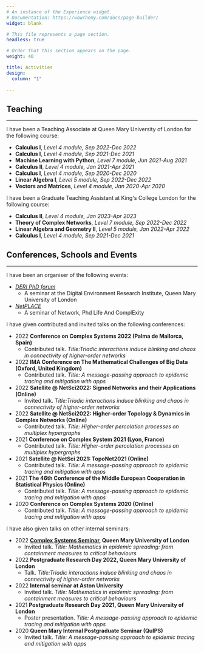 ```yaml
---
# An instance of the Experience widget.
# Documentation: https://wowchemy.com/docs/page-builder/
widget: blank

# This file represents a page section.
headless: true

# Order that this section appears on the page.
weight: 40

title: Activities
design:
  column: "1"
  
---
```

## Teaching
***
I have been a Teaching Associate at Queen Mary University of London for the following course:
- **Calculus I**, *Level 4 module, Sep 2022-Dec 2022*
- **Calculus I**, *Level 4 module, Sep 2021-Dec 2021*
- **Machine Learning with Python**, *Level 7 module, Jun 2021-Aug 2021*
- **Calculus II**, *Level 4 module, Jan 2021-Apr 2021*
- **Calculus I**, *Level 4 module, Sep 2020-Dec 2020*
- **Linear Algebra I**, *Level 5 module, Sep 2022-Dec 2022*
- **Vectors and Matrices**, *Level 4 module, Jan 2020-Apr 2020*

I have been a Graduate Teaching Assistant at King's College London for the following course:
- **Calculus II**, *Level 4 module, Jan 2023-Apr 2023*
- **Theory of Complex Networks**, *Level 7 module, Sep 2022-Dec 2022*
- **Linear Algebra and Geometry II**, *Level 5 module, Jan 2022-Apr 2022*
- **Calculus I**, *Level 4 module, Sep 2021-Dec 2021*

## Conferences, Schools and Events
***
I have been an organiser of the following events:
- *[DERI PhD forum](https://www.qmul.ac.uk/deri/networks/deri-phd-forum-/)*
  - A seminar at the Digital Environment Research Institute, Queen Mary University of London
- *[NetPLACE](https://sites.google.com/view/netplace/)*
  - A seminar of Network, Phd Life And ComplExity

I have given contributed and invited talks on the following conferences:
- 2022 **Conference on Complex Systems 2022 (Palma de Mallorca, Spain)**
  - Contributed talk. *Title:Triadic interactions induce blinking and chaos in connectivity of higher-order networks*
- 2022 **IMA Conference on The Mathematical Challenges of Big Data (Oxford, United Kingdom)**
  - Contributed talk. *Title: A message-passing approach to epidemic tracing and mitigation with apps*
- 2022 **Satellite @ NetSci2022: Signed Networks and their Applications (Online)**
  - Invited talk. *Title:Triadic interactions induce blinking and chaos in connectivity of higher-order networks*
- 2022 **Satellite @ NetSci2022: Higher-order Topology & Dynamics in Complex Networks (Online)**
  - Contributed talk. *Title: Higher-order percolation processes on multiplex hypergraphs*
- 2021 **Conference on Complex System 2021 (Lyon, France)**
  - Contributed talk. *Title: Higher-order percolation processes on multiplex hypergraphs*
- 2021 **Satellite @ NetSci 2021: TopoNet2021 (Online)**
  - Contributed talk. *Title: A message-passing approach to epidemic tracing and mitigation with apps*
- 2021 **The 46th Conference of the Middle European Cooperation in Statistical Physics (Online)**
  - Contributed talk. *Title: A message-passing approach to epidemic tracing and mitigation with apps*
- 2020 **Conference on Complex Systems 2020 (Online)**
  - Contributed talk. *Title: A message-passing approach to epidemic tracing and mitigation with apps*

I have also given talks on other internal seminars:
- 2022 **[Complex Systems Seminar](https://www.qmul.ac.uk/maths/research/seminars/complex-systems/), Queen Mary University of London**
  - Invited talk. *Title: Mathematics in epidemic spreading: from containment measures to critical behaviours*
- 2022 **Postgraduate Research Day 2022, Queen Mary University of London**
  - Talk. *Title:Triadic interactions induce blinking and chaos in connectivity of higher-order networks*
- 2022 **Internal seminar at Aston University**
  - Invited talk. *Title: Mathematics in epidemic spreading: from containment measures to critical behaviours*
- 2021 **Postgraduate Research Day 2021, Queen Mary University of London**
  - Poster presentation. *Title: A message-passing approach to epidemic tracing and mitigation with apps*
- 2020 **Queen Mary Internal Postgraduate Seminar (QuIPS)**
  - Invited talk. *Title: A message-passing approach to epidemic tracing and mitigation with apps*